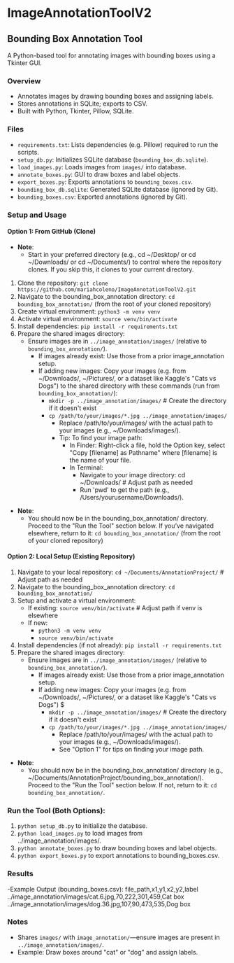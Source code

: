 # ImageAnnotationToolV2 
## Bounding Box Annotation Tool
A Python-based tool for annotating images with bounding boxes using a Tkinter GUI.

### Overview
- Annotates images by drawing bounding boxes and assigning labels.
- Stores annotations in SQLite; exports to CSV.
- Built with Python, Tkinter, Pillow, SQLite.

### Files
- `requirements.txt`: Lists dependencies (e.g. Pillow) required to run the scripts.
- `setup_db.py`: Initializes SQLite database (`bounding_box_db.sqlite`).
- `load_images.py`: Loads images from `images/` into database.
- `annotate_boxes.py`: GUI to draw boxes and label objects.
- `export_boxes.py`: Exports annotations to `bounding_boxes.csv`.
- `bounding_box_db.sqlite`: Generated SQLite database (ignored by Git).
- `bounding_boxes.csv`: Exported annotations (ignored by Git).

### Setup and Usage 
#### Option 1: From GitHub (Clone)
- **Note**:
  - Start in your preferred directory (e.g., cd ~/Desktop/ or cd ~/Downloads/ or cd ~/Documents/) to control where the repository clones. If you skip this, it clones to your current directory.
1. Clone the repository: `git clone https://github.com/mariahcoleno/ImageAnnotationToolV2.git`                                      
2. Navigate to the bounding_box_annotation directory: `cd bounding_box_annotation/` (from the root of your cloned repository)
3. Create virtual environment: `python3 -m venv venv`
4. Activate virtual environment: `source venv/bin/activate`
5. Install dependencies: `pip install -r requirements.txt`
6. Prepare the shared images directory:
   - Ensure images are in `../image_annotation/images/` (relative to `bounding_box_annotation/`). 
     - If images already exist: Use those from a prior image_annotation setup.
     - If adding new images: Copy your images (e.g. from ~/Downloads/, ~/Pictures/, or a dataset like Kaggle's "Cats vs Dogs") to the shared directory with these commands (run from `bounding_box_annotation/`):
       - `mkdir -p ../image_annotation/images/` # Create the directory if it doesn't exist
       - `cp /path/to/your/images/*.jpg ../image_annotation/images/`
         - Replace /path/to/your/images/ with the actual path to your images (e.g., ~/Downloads/images/).
         - Tip: To find your image path:
           - In Finder: Right-click a file, hold the Option key, select "Copy [filename] as Pathname" where [filename] is the name of your file.
           - In Terminal:
             - Navigate to your image directory: cd ~/Downloads/ # Adjust path as needed
             - Run 'pwd' to get the path (e.g., /Users/yourusername/Downloads/).
- **Note**:
  - You should now be in the bounding_box_annotation/ directory. Proceed to the "Run the Tool" section below. If you’ve navigated elsewhere, return to it: `cd bounding_box_annotation/` (from the root of your cloned repository)

#### Option 2: Local Setup (Existing Repository)
1. Navigate to your local repository: `cd ~/Documents/AnnotationProject/` # Adjust path as needed
2. Navigate to the bounding_box_annotation directory: `cd bounding_box_annotation/`
3. Setup and activate a virtual environment:
   - If existing: `source venv/bin/activate` # Adjust path if venv is elsewhere
   - If new: 
     - `python3 -m venv venv`
     - `source venv/bin/activate`
4. Install dependencies (if not already): `pip install -r requirements.txt`
5. Prepare the shared images directory:
   - Ensure images are in `../image_annotation/images/` (relative to `bounding_box_annotation/`).
     - If images already exist: Use those from a prior image_annotation setup.
     - If adding new images: Copy your images (e.g. from ~/Downloads/, ~/Pictures/, or a dataset like Kaggle's "Cats vs Dogs") $
       - `mkdir -p ../image_annotation/images/` # Create the directory if it doesn't exist
       - `cp /path/to/your/images/*.jpg ../image_annotation/images/`
         - Replace /path/to/your/images/ with the actual path to your images (e.g., ~/Downloads/images/).
         - See "Option 1" for tips on finding your image path.
- **Note**:
  - You should now be in the bounding_box_annotation/ directory (e.g., ~/Documents/AnnotationProject/bounding_box_annotation/). Proceed to the "Run the Tool" section below. If not, return to it: `cd bounding_box_annotation/`.

### Run the Tool (Both Options):
1. `python setup_db.py` to initialize the database.
2. `python load_images.py` to load images from ../image_annotation/images/.
3. `python annotate_boxes.py` to draw bounding boxes and label objects.
4. `python export_boxes.py` to export annotations to bounding_boxes.csv.

### Results
-Example Output (bounding_boxes.csv):
 file_path,x1,y1,x2,y2,label
 ../image_annotation/images/cat.6.jpg,70,222,301,459,Cat box
 ../image_annotation/images/dog.36.jpg,107,90,473,535,Dog box 

### Notes
- Shares `images/` with `image_annotation/`—ensure images are present in `../image_annotation/images/`.
- Example: Draw boxes around "cat" or "dog" and assign labels.

